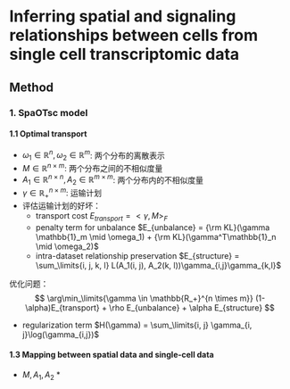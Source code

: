 # Inferring spatial and signaling relationships between cells from single cell transcriptomic data



## Method

### 1. SpaOTsc model

#### 1.1 Optimal transport

* $\omega_1 \in \mathbb{R}^n, \omega_2 \in \mathbb{R}^m$: 两个分布的离散表示
* $M \in \mathbb{R}^{n \times m}$: 两个分布之间的不相似度量
* $A_1 \in \mathbb{R}^{n \times n}, A_2 \in \mathbb{R}^{m \times m}$: 两个分布内的不相似度量
* $\gamma \in \mathbb{R_+}^{n \times m}$: 运输计划
* 评估运输计划的好坏：
  * transport cost $E_{transport} = <\gamma, M>_F$
  * penalty term for unbalance $E_{unbalance} = {\rm KL}(\gamma \mathbb{1}_m \mid \omega_1) + {\rm KL}(\gamma^T\mathbb{1}_n \mid \omega_2)$
  * intra-dataset relationship preservation $E_{structure} = \sum_\limits{i, j, k, l} L(A_1(i, j), A_2(k, l))\gamma_{i,j}\gamma_{k,l}$

优化问题：
$$
\arg\min_\limits{\gamma \in \mathbb{R_+}^{n \times m}} (1-\alpha)E_{transport} + \rho E_{unbalance} + \alpha E_{structure}
$$

* regularization term $H(\gamma) = \sum_\limits{i, j} \gamma_{i, j}\log(\gamma_{i,j})$



#### 1.3 Mapping between spatial data and single-cell data

* $M, A_1, A_2$
  * 